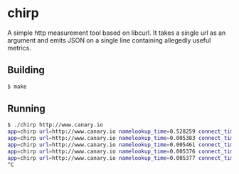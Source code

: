 chirp
=====

A simple http measurement tool based on libcurl.  It takes a single url as an argument and emits JSON on a single line containing allegedly useful metrics.

## Building

```sh
$ make
```

## Running

```sh
$ ./chirp http://www.canary.io
app=chirp url=http://www.canary.io namelookup_time=0.528259 connect_time=0.570642 starttransfer_time=0.647230 total_time=0.664905 ip='23.235.40.133' http_status=200 curl_status=0
app=chirp url=http://www.canary.io namelookup_time=0.005383 connect_time=0.048099 starttransfer_time=0.091759 total_time=0.092648 ip='23.235.40.133' http_status=200 curl_status=0
app=chirp url=http://www.canary.io namelookup_time=0.005461 connect_time=0.048062 starttransfer_time=0.093217 total_time=0.096876 ip='23.235.40.133' http_status=200 curl_status=0
app=chirp url=http://www.canary.io namelookup_time=0.005376 connect_time=0.048695 starttransfer_time=0.097583 total_time=0.101150 ip='23.235.40.133' http_status=200 curl_status=0
app=chirp url=http://www.canary.io namelookup_time=0.005377 connect_time=0.048902 starttransfer_time=0.096214 total_time=0.100840 ip='23.235.40.133' http_status=200 curl_status=0
^C
```
